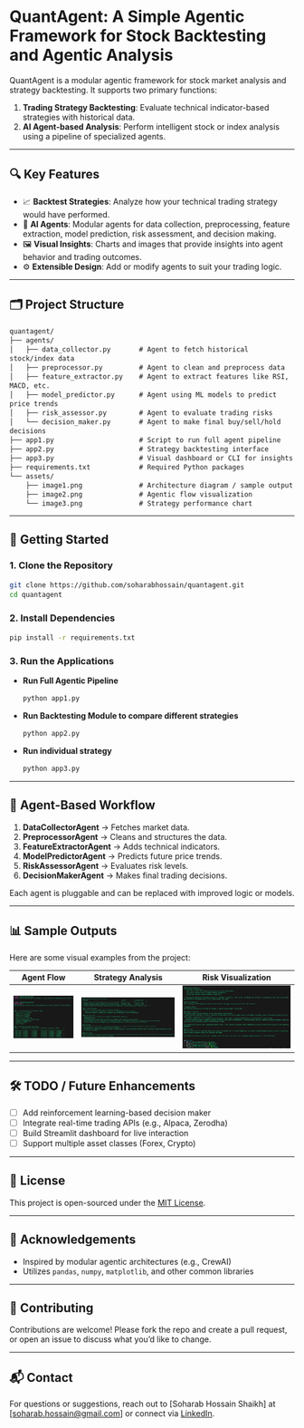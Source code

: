 # QuantAgent: A Simple Agentic Framework for Stock Backtesting and Agentic Analysis

QuantAgent is a modular agentic framework for stock market analysis and strategy backtesting. It supports two primary functions:

1. **Trading Strategy Backtesting**: Evaluate technical indicator-based strategies with historical data.
2. **AI Agent-based Analysis**: Perform intelligent stock or index analysis using a pipeline of specialized agents.

---

## 🔍 Key Features

- 📈 **Backtest Strategies**: Analyze how your technical trading strategy would have performed.
- 🧠 **AI Agents**: Modular agents for data collection, preprocessing, feature extraction, model prediction, risk assessment, and decision making.
- 🖼️ **Visual Insights**: Charts and images that provide insights into agent behavior and trading outcomes.
- ⚙️ **Extensible Design**: Add or modify agents to suit your trading logic.

---

## 🗂️ Project Structure

```
quantagent/
├── agents/
│   ├── data_collector.py       # Agent to fetch historical stock/index data
│   ├── preprocessor.py         # Agent to clean and preprocess data
│   ├── feature_extractor.py    # Agent to extract features like RSI, MACD, etc.
│   ├── model_predictor.py      # Agent using ML models to predict price trends
│   ├── risk_assessor.py        # Agent to evaluate trading risks
│   └── decision_maker.py       # Agent to make final buy/sell/hold decisions
├── app1.py                     # Script to run full agent pipeline
├── app2.py                     # Strategy backtesting interface
├── app3.py                     # Visual dashboard or CLI for insights
├── requirements.txt            # Required Python packages
└── assets/
    ├── image1.png              # Architecture diagram / sample output
    ├── image2.png              # Agentic flow visualization
    └── image3.png              # Strategy performance chart
```

---

## 🚀 Getting Started

### 1. Clone the Repository

```bash
git clone https://github.com/soharabhossain/quantagent.git
cd quantagent
```

### 2. Install Dependencies

```bash
pip install -r requirements.txt
```

### 3. Run the Applications

- **Run Full Agentic Pipeline**  
  ```bash
  python app1.py
  ```

- **Run Backtesting Module to compare different strategies**  
  ```bash
  python app2.py
  ```

- **Run individual strategy**  
  ```bash
  python app3.py
  ```

---

## 🧠 Agent-Based Workflow

1. **DataCollectorAgent** → Fetches market data.
2. **PreprocessorAgent** → Cleans and structures the data.
3. **FeatureExtractorAgent** → Adds technical indicators.
4. **ModelPredictorAgent** → Predicts future price trends.
5. **RiskAssessorAgent** → Evaluates risk levels.
6. **DecisionMakerAgent** → Makes final trading decisions.

Each agent is pluggable and can be replaced with improved logic or models.

---

## 📊 Sample Outputs

Here are some visual examples from the project:

| Agent Flow | Strategy Analysis | Risk Visualization |
|------------|-------------------|---------------------|
| ![Agent Flow](assets/image1.png) | ![Strategy](assets/image2.png) | ![Risk](assets/image3.png) |

---

## 🛠️ TODO / Future Enhancements

- [ ] Add reinforcement learning-based decision maker
- [ ] Integrate real-time trading APIs (e.g., Alpaca, Zerodha)
- [ ] Build Streamlit dashboard for live interaction
- [ ] Support multiple asset classes (Forex, Crypto)

---

## 📄 License

This project is open-sourced under the [MIT License](LICENSE).

---

## 🙌 Acknowledgements

- Inspired by modular agentic architectures (e.g., CrewAI)
- Utilizes `pandas`, `numpy`, `matplotlib`, and other common libraries

---

## 🤝 Contributing

Contributions are welcome! Please fork the repo and create a pull request, or open an issue to discuss what you’d like to change.

---

## 📬 Contact

For questions or suggestions, reach out to [Soharab Hossain Shaikh] at [soharab.hossain@gmail.com] or connect via [LinkedIn](https://www.linkedin.com/in/soharab).

